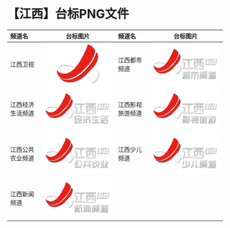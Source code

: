 # 【江西】台标PNG文件
|频道名|台标图片|频道名|台标图片|
|:---|:---:|:---|:---:|
|江西卫视|<img src="https://raw.githubusercontent.com/liuyilong80880/tvlog/main/img/Jiangxi.png">|江西都市频道|<img src="https://raw.githubusercontent.com/liuyilong80880/tvlog/main/img/Jiangxi1.png">|
|江西经济生活频道|<img src="https://raw.githubusercontent.com/liuyilong80880/tvlog/main/img/Jiangxi2.png">|江西影视旅游频道|<img src="https://raw.githubusercontent.com/liuyilong80880/tvlog/main/img/Jiangxi3.png">|
|江西公共农业频道|<img src="https://raw.githubusercontent.com/liuyilong80880/tvlog/main/img/Jiangxi4.png">|江西少儿频道|<img src="https://raw.githubusercontent.com/liuyilong80880/tvlog/main/img/Jiangxi5.png">|
|江西新闻频道|<img src="https://raw.githubusercontent.com/liuyilong80880/tvlog/main/img/Jiangxi6.png">|
